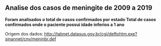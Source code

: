 <h2>Analise dos casos de meningite de 2009 a 2019</h2>

**Foram analisados o total de casos confirmados por estado
Total de casos confirmados onde o paciente possui idade inferios a 1 ano**

Origem dos dados: http://tabnet.datasus.gov.br/cgi/deftohtm.exe?sinannet/cnv/meninbr.def
